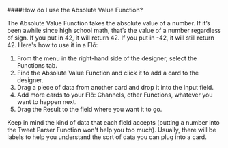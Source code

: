####How do I use the Absolute Value Function?

The Absolute Value Function takes the absolute value of a number. If it’s been awhile since high school math, that’s the value of a number regardless of sign. If you put in 42, it will return 42. If you put in -42, it will still return 42. Here's how to use it in a Flõ: 

1. From the menu in the right-hand side of the designer, select the Functions tab.
2. Find the Absolute Value Function and click it to add a card to the designer.
2. Drag a piece of data from another card and drop it into the Input field. 
3. Add more cards to your Flõ: Channels, other Functions, whatever you want to happen next. 
4. Drag the Result to the field where you want it to go. 

Keep in mind the kind of data that each field accepts (putting a number into the Tweet Parser Function won't help you too much). Usually, there will be labels to help you understand the sort of data you can plug into a card. 